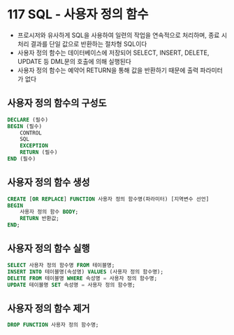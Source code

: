 # 117 SQL - 사용자 정의 함수

- 프로시저와 유사하게 SQL을 사용하여 일련의 작업을 연속적으로 처리하며, 종료 시 처리 결과를 단일 값으로 반환하는 절차형 SQL이다
- 사용자 정의 함수는 데이터베이스에 저장되어 SELECT, INSERT, DELETE, UPDATE 등 DML문의 호출에 의해 실행된다
- 사용자 정의 함수는 예약어 RETURN을 통해 값을 반환하기 때문에 출력 파라미터가 없다



## 사용자 정의 함수의 구성도

```SQL
DECLARE (필수)
BEGIN (필수)
	CONTROL
	SQL
	EXCEPTION
	RETURN (필수)
END (필수)
```



## 사용자 정의 함수 생성

```SQL
CREATE [OR REPLACE] FUNCTION 사용자 정의 함수명(파라미터) [지역변수 선언]
BEGIN
	사용자 정의 함수 BODY;
	RETURN 반환값;
END;
```



## 사용자 정의 함수 실행

```SQL
SELECT 사용자 정의 함수명 FROM 테이블명;
INSERT INTO 테이블명(속성명) VALUES (사용자 정의 함수명);
DELETE FROM 테이블명 WHERE 속성명 = 사용자 정의 함수명;
UPDATE 테이블명 SET 속성명 = 사용자 정의 함수명;
```



## 사용자 정의 함수 제거

```SQL
DROP FUNCTION 사용자 정의 함수명;
```

